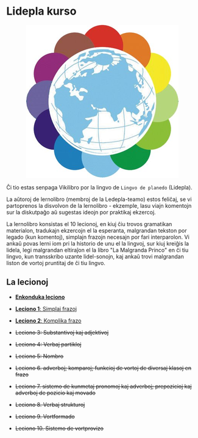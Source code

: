 # Lidepla kurso

<p align="center">
  <img src="./Lidepla.jpg">
</p>

Ĉi tio estas senpaga Vikilibro por la lingvo de `Lingvo de planedo` (Lidepla).

La aŭtoroj de lernolibro (membroj de la Ledepla-teamo) estos feliĉaj, se vi partoprenos la disvolvon de la lernolibro - ekzemple, lasu viajn komentojn sur la diskutpaĝo aŭ sugestas ideojn por praktikaj ekzercoj.

La lernolibro konsistas el 10 lecionoj, en kiuj ĉiu trovos gramatikan materialon, tradukajn ekzercojn el la esperanta, malgrandan tekston por legado (kun komentoj), simplajn frazojn necesajn por fari interparolon. Vi ankaŭ povas lerni iom pri la historio de unu el la lingvoj, sur kiuj kreiĝis la lidela, legi malgrandan eltiraĵon el la libro "La Malgranda Princo" en ĉi tiu lingvo, kun transskribo uzante lidel-sonojn, kaj ankaŭ trovi malgrandan liston de vortoj pruntitaj de ĉi tiu lingvo.

## La lecionoj

- [**Enkonduka leciono**](./lecionoj/leciono0.md)

- [**Leciono 1**: Simplaj frazoj](./lecionoj/leciono1.md)
- [**Leciono 2**: Komplika frazo](./lecionoj/leciono2.md)
- ~~Leciono 3: Substantivoj kaj adjektivoj~~
- ~~Leciono 4: Verbaj partikloj~~
- ~~Leciono 5: Nombro~~
- ~~Leciono 6. adverboj; komparoj; funkcioj de vortoj de diversaj klasoj en frazo~~
- ~~Leciono 7. sistemo de kunmetaj pronomoj kaj adverboj; prepozicioj kaj adverboj de pozicio kaj movado~~
- ~~Leciono 8. Verbaj strukturoj~~
- ~~Leciono 9. Vortformado~~
- ~~Leciono 10. Sistemo de vortprovizo~~
